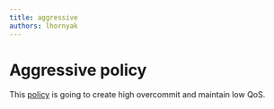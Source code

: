 ```yaml
---
title: aggressive
authors: lhornyak
---
```


# Aggressive policy

This [policy](/develop/sla/policies.html) is going to create high overcommit and maintain low QoS.
